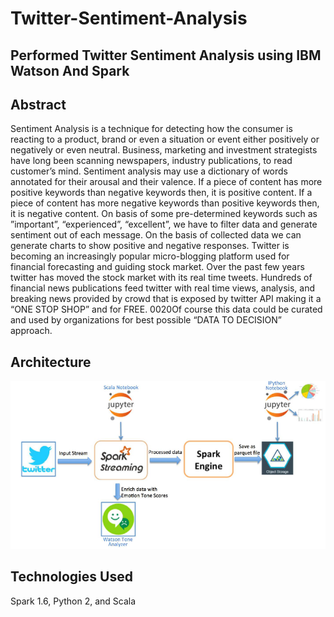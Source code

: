 # Twitter-Sentiment-Analysis

## Performed Twitter Sentiment Analysis using IBM Watson And Spark

## Abstract
Sentiment Analysis is a technique for detecting how the consumer is reacting to a product, brand or even a situation or event either positively or negatively or even neutral. Business, marketing and investment strategists have long been scanning newspapers, industry publications, to read customer’s mind. Sentiment analysis may use a dictionary of words annotated for their arousal and their valence. If a piece of content has more positive keywords than negative keywords then, it is positive content. If a piece of content has more negative keywords than positive keywords then, it is negative content. On basis of some pre-determined keywords such as ”important”, “experienced”, “excellent”, we have to filter data and generate sentiment out of each message. On the basis of collected data we can generate charts to show positive and negative responses.
Twitter is becoming an increasingly popular micro-blogging platform used for financial forecasting and guiding stock market. Over the past few years twitter has moved the stock market with its real time tweets. Hundreds of financial news publications feed twitter with real time views, analysis, and breaking news provided by crowd that is exposed by twitter API making it a “ONE STOP SHOP” and for FREE. 0020Of course this data could be curated and used by organizations for best possible “DATA TO DECISION” approach.


## Architecture
![alt text](https://github.com/MuditaT/Twitter-Sentiment-Analysis/blob/master/ibm.PNG "Architecture")

## Technologies Used
Spark 1.6, Python 2, and Scala

